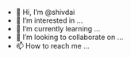 - 👋 Hi, I’m @shivdai
- 👀 I’m interested in ...
- 🌱 I’m currently learning ...
- 💞️ I’m looking to collaborate on ...
- 📫 How to reach me ...

<!---
shivdai/shivdai is a ✨ special ✨ repository because its `README.md` (this file) appears on your GitHub profile.
You can click the Preview link to take a look at your changes.
--->
